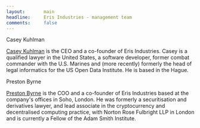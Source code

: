 ```yaml
---
layout:       main
headline:     Eris Industries - management team
comments:     false
---
```


Casey Kuhlman 

[Casey Kuhlman](http://caseykuhlman.com) is the CEO and a co-founder of Eris Industries. Casey is a qualified lawyer in the United States, a software developer, former combat commander with the U.S. Marines and (more recently) formerly the head of legal informatics for the US Open Data Institute. He is based in the Hague. 

Preston Byrne

[Preston Byrne](http://prestonbyrne.com) is the COO and a co-founder of Eris Industries based at the company's offices in Soho, London. He was formerly a securitisation and derivatives lawyer, and lead associate in the cryptocurrency and decentralised computing practice, with Norton Rose Fulbright LLP in London and is currently a Fellow of the Adam Smith Institute. 
